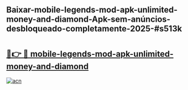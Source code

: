## Baixar-mobile-legends-mod-apk-unlimited-money-and-diamond-Apk-sem-anúncios-desbloqueado-completamente-2025-#s513k

# <h2><a href="https://ainizakaria.my?title=mobile-legends-mod-apk-unlimited-money-and-diamond&ref=20M">🔗👉 🔴 mobile-legends-mod-apk-unlimited-money-and-diamond</a></h2>

[![acn](https://github.com/user-attachments/assets/0f9c940e-d8b0-45ae-aac7-cd30a18b3e1c)](https://ainizakaria.my?title=mobile-legends-mod-apk-unlimited-money-and-diamond&ref=20M)

